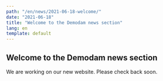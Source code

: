 ```yaml
---
path: "/en/news/2021-06-18-welcome/"
date: "2021-06-18"
title: "Welcome to the Demodam news section"
lang: en
template: default
---
```


## Welcome to the Demodam news section
We are working on our new website. Please check back soon.
